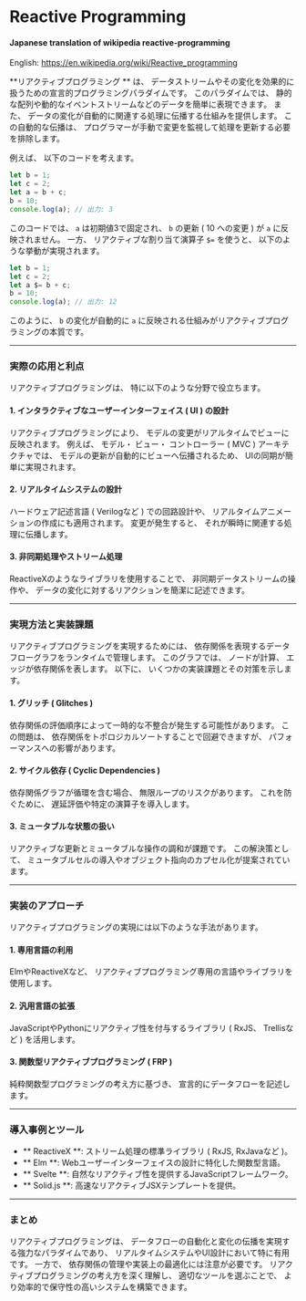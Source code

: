 # Reactive Programming
#### Japanese translation of wikipedia reactive-programming

English: https://en.wikipedia.org/wiki/Reactive_programming

**リアクティブプログラミング ** は、 データストリームやその変化を効果的に扱うための宣言的プログラミングパラダイムです。 このパラダイムでは、 静的な配列や動的なイベントストリームなどのデータを簡単に表現できます。 また、
データの変化が自動的に関連する処理に伝播する仕組みを提供します。 この自動的な伝播は、 プログラマーが手動で変更を監視して処理を更新する必要を排除します。

例えば、 以下のコードを考えます。

```javascript
let b = 1;
let c = 2;
let a = b + c;
b = 10;
console.log(a); // 出力: 3
```

このコードでは、 `a`
は初期値3で固定され、 `b`
の更新 ( 10 への変更 ) が `a`
に反映されません。 一方、 リアクティブな割り当て演算子 `$=`
を使うと、 以下のような挙動が実現されます。

```javascript
let b = 1;
let c = 2;
let a $= b + c;
b = 10;
console.log(a); // 出力: 12
```

このように、 `b`
の変化が自動的に `a`
に反映される仕組みがリアクティブプログラミングの本質です。

-- -

### 実際の応用と利点

リアクティブプログラミングは、 特に以下のような分野で役立ちます。

#### 1. インタラクティブなユーザーインターフェイス ( UI ) の設計
リアクティブプログラミングにより、 モデルの変更がリアルタイムでビューに反映されます。 例えば、 モデル・ ビュー・ コントローラー ( MVC ) アーキテクチャでは、 モデルの更新が自動的にビューへ伝播されるため、
UIの同期が簡単に実現されます。

#### 2. リアルタイムシステムの設計
ハードウェア記述言語 ( Verilogなど ) での回路設計や、 リアルタイムアニメーションの作成にも適用されます。 変更が発生すると、 それが瞬時に関連する処理に伝播します。

#### 3. 非同期処理やストリーム処理
ReactiveXのようなライブラリを使用することで、 非同期データストリームの操作や、 データの変化に対するリアクションを簡潔に記述できます。

-- -

### 実現方法と実装課題

リアクティブプログラミングを実現するためには、 依存関係を表現するデータフローグラフをランタイムで管理します。 このグラフでは、 ノードが計算、 エッジが依存関係を表します。 以下に、 いくつかの実装課題とその対策を示します。

#### 1. グリッチ ( Glitches )
依存関係の評価順序によって一時的な不整合が発生する可能性があります。 この問題は、 依存関係をトポロジカルソートすることで回避できますが、 パフォーマンスへの影響があります。

#### 2. サイクル依存 ( Cyclic Dependencies )
依存関係グラフが循環を含む場合、 無限ループのリスクがあります。 これを防ぐために、 遅延評価や特定の演算子を導入します。

#### 3. ミュータブルな状態の扱い
リアクティブな更新とミュータブルな操作の調和が課題です。 この解決策として、 ミュータブルセルの導入やオブジェクト指向のカプセル化が提案されています。

-- -

### 実装のアプローチ

リアクティブプログラミングの実現には以下のような手法があります。

#### 1. 専用言語の利用
ElmやReactiveXなど、 リアクティブプログラミング専用の言語やライブラリを使用します。

#### 2. 汎用言語の拡張
JavaScriptやPythonにリアクティブ性を付与するライブラリ ( RxJS、 Trellisなど ) を活用します。

#### 3. 関数型リアクティブプログラミング ( FRP )
純粋関数型プログラミングの考え方に基づき、 宣言的にデータフローを記述します。

-- -

### 導入事例とツール

- ** ReactiveX **: ストリーム処理の標準ライブラリ ( RxJS, RxJavaなど )。
- ** Elm **: Webユーザーインターフェイスの設計に特化した関数型言語。
- ** Svelte **: 自然なリアクティブ性を提供するJavaScriptフレームワーク。
- ** Solid.js **: 高速なリアクティブJSXテンプレートを提供。

-- -

### まとめ

リアクティブプログラミングは、 データフローの自動化と変化の伝播を実現する強力なパラダイムであり、 リアルタイムシステムやUI設計において特に有用です。 一方で、 依存関係の管理や実装上の最適化には注意が必要です。
リアクティブプログラミングの考え方を深く理解し、 適切なツールを選ぶことで、 より効率的で保守性の高いシステムを構築できます。
